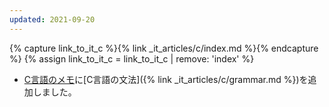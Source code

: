 ```yaml
---
updated: 2021-09-20
---
```

{% capture link_to_it_c %}{% link _it_articles/c/index.md %}{% endcapture %}
{% assign link_to_it_c = link_to_it_c | remove: 'index' %}

- [C言語のメモ]({{link_to_it_c}})に[C言語の文法]({% link _it_articles/c/grammar.md %})を追加しました。
